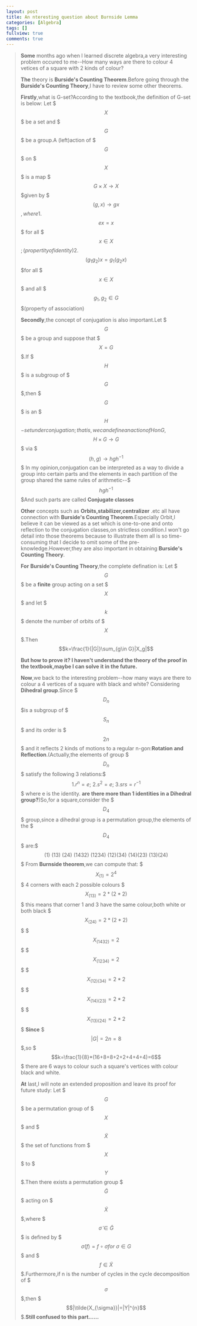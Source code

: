 ```yaml
---
layout: post
title: An nteresting question about Burnside Lemma
categories: [Algebra]
tags: []
fullview: true
comments: true
---
```

>**Some** months ago when I learned discrete algebra,a very interesting problem occured to me--How many ways are there to colour 4 vetices of a square with 2 kinds of colour?
>
>**The** theory is **Burside's Counting Theorem**.Before going through the **Burside's Counting Theory**,I have to review some other theorems.
>
>**Firstly**,what is G-set?According to the textbook,the definition of G-set is below:
Let $$$X$$$ be a set and $$$G$$$ be a group.A (left)action of $$$G$$$ on $$$X$$$ is a map $$$G\times X\rightarrow X $$$given by $$$(g,x)\rightarrow gx$$$,where
1.$$$ex=x$$$ for all $$$x\in X$$$;(propertity of identity)
2.$$$(g_1g_2)x=g_1(g_2x)$$$for all $$$x\in X$$$ and all $$$g_1,g_2\in G$$$(property of association)
>
>**Secondly**,the concept of conjugation is also important.Let $$$G$$$ be a group and suppose that $$$X=G$$$.If $$$H$$$ is a subgroup of $$$G$$$,then $$$G$$$ is an $$$H$$$-set under conjugation;that is,we can define an action of H on G,$$$H\times G\rightarrow G$$$ via $$$(h,g)\rightarrow hgh^{-1}$$$
In my opinion,conjugation can be interpreted as  a way to divide a group into certain parts and the elements in each partition of the group shared the same rules of arithmetic--$$$hgh^{-1}$$$And such parts are called **Conjugate classes**
>
>**Other** concepts such as **Orbits,stabilizer,centralizer** .etc all have connection with **Burside's Counting Theorem**.Especially Orbit,I believe it can be viewed as a set which is one-to-one and onto reflection to the conjugation classes,on strictless condition.I won't go detail into those theorems because to illustrate them all is so time-consuming that I decide to omit some of the pre-knowledge.However,they are also important in obtaining **Burside's Counting Theory**.
>
>**For** **Burside's Counting Theory**,the complete defination is:
Let $$$G$$$ be a **finite** group acting on a set $$$X$$$ and let $$$k$$$ denote the number of orbits of $$$X$$$.Then
$$k=\frac{1}{|G|}\sum_{g\in G}|X_g|$$
>
>**But how to prove it? I haven't understand the theory of the proof in the textbook,maybe I can solve it in the future.**
>
>**Now**,we back to the interesting problem--how many ways are there to colour a 4 vertices of a square with black and white?
>Considering **Dihedral group**.Since $$$D_n$$$is a subgroup of $$$S_n$$$ and its order is $$$2n$$$ and it reflects 2 kinds of motions to a regular n-gon:**Rotation and Reflection**.(Actually,the elements of group $$$D_n$$$ satisfy the following 3 relations:$$$1.r^n=e;\ 2.s^2=e;\ 3.srs=r^{-1}$$$ where e is the identity. **are there more than 1 identities in a Dihedral group?**)So,for a square,consider the $$$D_4$$$ group,since a dihedral group is a permutation group,the elements of the $$$D_4$$$ are:$$$(1)\ (13)\ (24)\ (1432)\ (1234)\ (12)(34)\ (14)(23)\ (13)(24)$$$
>From **Burnside theorem**,we can compute that:
$$$X_{(1)}=2^4$$$
>4 corners with each 2 possible colours
$$$X_{(13)}=2*(2*2)$$$
>this means that corner 1 and 3 have the same colour,both white or both black
$$$X_{(24)}=2*(2*2)$$$
$$$X_{(1432)}=2$$$
$$$X_{(1234)}=2$$$
$$$X_{(12)(34)}=2*2$$$
$$$X_{(14)(23)}=2*2$$$
$$$X_{(13)(24)}=2*2$$$
**Since** $$$|G|=2n=8$$$,so $$$k=\frac{1}{8}*(16+8+8+2+2+4+4+4)=6$$$
there are 6 ways to colour such a square's  vertices with colour black and white.
>
>**At** last,I will note an extended proposition and leave its proof for future study:
Let $$$G$$$ be a permutation group of $$$X$$$ and $$$\tilde{X}$$$ the set of functions from $$$X$$$ to $$$Y$$$.Then there exists a permutation group $$$\tilde{G}$$$ acting on $$$\tilde{X}$$$,where $$$\tilde{\sigma}\in \tilde{G}$$$ is defined by $$$\tilde{\sigma}(f)=f\circ\sigma for\ \sigma\in G$$$ and $$$f \in\tilde{X}$$$.Furthermore,if n is the number of cycles in the cycle decomposition of $$$\sigma$$$,then $$$|\tilde{X_{\sigma}}|=|Y|^{n}$$$.**Still confused to this part......**